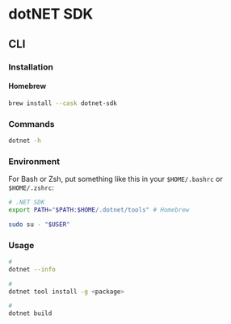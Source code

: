 # dotNET SDK

<!--
https://www.hangfire.io/
FROM docker.io/microsoft/dotnet:2.2-sdk AS build

https://github.com/dotnet/dotnet-docker
-->

## CLI

### Installation

#### Homebrew

```sh
brew install --cask dotnet-sdk
```

### Commands

```sh
dotnet -h
```

### Environment

For Bash or Zsh, put something like this in your `$HOME/.bashrc` or `$HOME/.zshrc`:

```sh
# .NET SDK
export PATH="$PATH:$HOME/.dotnet/tools" # Homebrew
```

```sh
sudo su - "$USER"
```

### Usage

```sh
#
dotnet --info

#
dotnet tool install -g <package>

#
dotnet build
```
